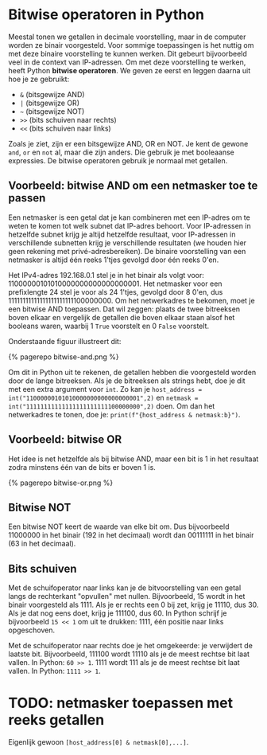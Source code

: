 # Bitwise operatoren in Python
Meestal tonen we getallen in decimale voorstelling, maar in de computer worden ze binair voorgesteld. Voor sommige toepassingen is het nuttig om met deze binaire voorstelling te kunnen werken. Dit gebeurt bijvoorbeeld veel in de context van IP-adressen. Om met deze voorstelling te werken, heeft Python **bitwise operatoren**. We geven ze eerst en leggen daarna uit hoe je ze gebruikt:

- `&` (bitsgewijze AND)
- `|` (bitsgewijze OR)
- `~` (bitsgewijze NOT)
- `>>` (bits schuiven naar rechts)
- `<<` (bits schuiven naar links)

Zoals je ziet, zijn er een bitsgewijze AND, OR en NOT. Je kent de gewone `and`, `or` en `not` al, maar die zijn anders. Die gebruik je met booleaanse expressies. De bitwise operatoren gebruik je normaal met getallen.

## Voorbeeld: bitwise AND om een netmasker toe te passen
Een netmasker is een getal dat je kan combineren met een IP-adres om te weten te komen tot welk subnet dat IP-adres behoort. Voor IP-adressen in hetzelfde subnet krijg je altijd hetzelfde resultaat, voor IP-adressen in verschillende subnetten krijg je verschillende resultaten (we houden hier geen rekening met privé-adresbereiken). De binaire voorstelling van een netmasker is altijd één reeks 1'tjes gevolgd door één reeks 0'en.

Het IPv4-adres 192.168.0.1 stel je in het binair als volgt voor: 11000000101010000000000000000001. Het netmasker voor een prefixlengte 24 stel je voor als 24 1'tjes, gevolgd door 8 0'en, dus 11111111111111111111111100000000. Om het netwerkadres te bekomen, moet je een bitwise AND toepassen. Dat wil zeggen: plaats de twee bitreeksen boven elkaar en vergelijk de getallen die boven elkaar staan alsof het booleans waren, waarbij 1 `True` voorstelt en 0 `False` voorstelt.

Onderstaande figuur illustreert dit:

{% pagerepo bitwise-and.png %}

Om dit in Python uit te rekenen, de getallen hebben die voorgesteld worden door de lange bitreeksen. Als je de bitreeksen als strings hebt, doe je dit met een extra argument voor `int`. Zo kan je `host_address = int("11000000101010000000000000000001",2)` en `netmask = int("11111111111111111111111100000000",2)` doen. Om dan het netwerkadres te tonen, doe je: `print(f"{host_address & netmask:b}")`.

## Voorbeeld: bitwise OR
Het idee is net hetzelfde als bij bitwise AND, maar een bit is 1 in het resultaat zodra minstens één van de bits er boven 1 is.

{% pagerepo bitwise-or.png %}

## Bitwise NOT
Een bitwise NOT keert de waarde van elke bit om. Dus bijvoorbeeld 11000000 in het binair (192 in het decimaal) wordt dan 00111111 in het binair (63 in het decimaal).

## Bits schuiven
Met de schuifoperator naar links kan je de bitvoorstelling van een getal langs de rechterkant "opvullen" met nullen. Bijvoorbeeld, 15 wordt in het binair voorgesteld als 1111. Als je er rechts een 0 bij zet, krijg je 11110, dus 30. Als je dat nog eens doet, krijg je 111100, dus 60. In Python schrijf je bijvoorbeeld `15 << 1` om uit te drukken: 1111, één positie naar links opgeschoven.

Met de schuifoperator naar rechts doe je het omgekeerde: je verwijdert de laatste bit. Bijvoorbeeld, 111100 wordt 11110 als je de meest rechtse bit laat vallen. In Python: `60 >> 1`. 1111 wordt 111 als je de meest rechtse bit laat vallen. In Python: `1111 >> 1`.

# TODO: netmasker toepassen met reeks getallen
Eigenlijk gewoon `[host_address[0] & netmask[0],...]`.
